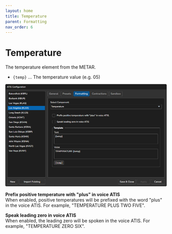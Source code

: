 ```yaml
---
layout: home
title: Temperature
parent: Formatting
nav_order: 6
---
```


# Temperature

The temperature element from the METAR.

* `{temp}` ... The temperature value (e.g. 05)

![Weather](/assets/images/Formatting_Temperature.png)

**Prefix positive temperature with "plus" in voice ATIS**<br/>
When enabled, positive temperatures will be prefixed with the word "plus" in the voice ATIS. For example, "TEMPERATURE PLUS TWO FIVE".

**Speak leading zero in voice ATIS**<br/>
When enabled, the leading zero will be spoken in the voice ATIS. For example, "TEMPERATURE ZERO SIX".